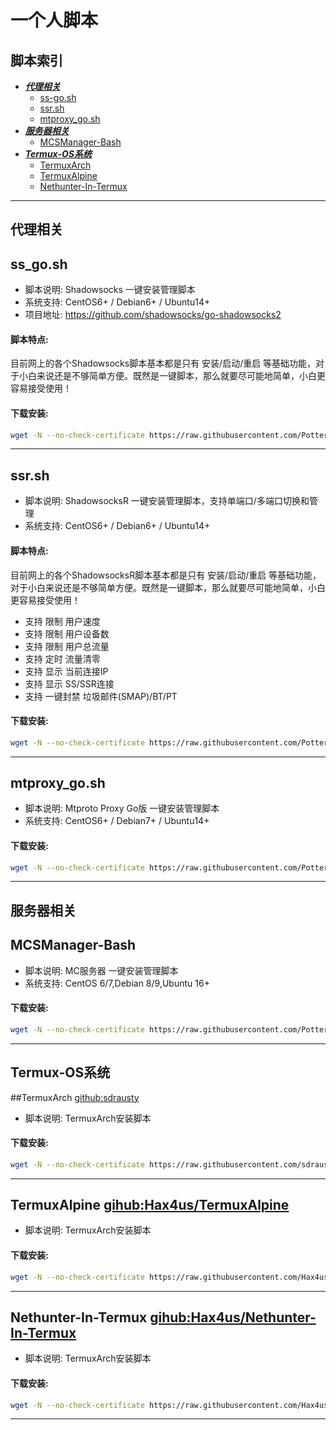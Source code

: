 # 一个人脚本
## 脚本索引

* [***代理相关***](#代理相关)
  * [ss-go.sh](#ss_gosh)
  * [ssr.sh](#ssrsh)
  * [mtproxy_go.sh](#mtproxy_gosh)
* [***服务器相关***](#服务器相关)
  * [MCSManager-Bash](#MCSManager-Bash)
* [***Termux-OS系统***](#Termux-OS系统)
  * [TermuxArch](#TermuxArch)
  * [TermuxAlpine](#TermuxAlpine)
  * [Nethunter-In-Termux](#Nethunter-In-Termux)

---

## 代理相关

## ss_go.sh

- 脚本说明: Shadowsocks 一键安装管理脚本
- 系统支持: CentOS6+ / Debian6+ / Ubuntu14+
- 项目地址: https://github.com/shadowsocks/go-shadowsocks2

#### 脚本特点:
目前网上的各个Shadowsocks脚本基本都是只有 安装/启动/重启 等基础功能，对于小白来说还是不够简单方便。既然是一键脚本，那么就要尽可能地简单，小白更容易接受使用！

#### 下载安装:
``` bash
wget -N --no-check-certificate https://raw.githubusercontent.com/Potterli20/linux-script/master/vpn/ss-go.sh && chmod +x ss-go.sh && ./ss-go.sh
```

---

## ssr.sh

- 脚本说明: ShadowsocksR 一键安装管理脚本，支持单端口/多端口切换和管理
- 系统支持: CentOS6+ / Debian6+ / Ubuntu14+

#### 脚本特点:
目前网上的各个ShadowsocksR脚本基本都是只有 安装/启动/重启 等基础功能，对于小白来说还是不够简单方便。既然是一键脚本，那么就要尽可能地简单，小白更容易接受使用！

- 支持 限制 用户速度
- 支持 限制 用户设备数
- 支持 限制 用户总流量
- 支持 定时 流量清零
- 支持 显示 当前连接IP
- 支持 显示 SS/SSR连接
- 支持 一键封禁 垃圾邮件(SMAP)/BT/PT

#### 下载安装:
``` bash
wget -N --no-check-certificate https://raw.githubusercontent.com/Potterli20/linux-script/master/vpn/ssr.sh && chmod +x ssr.sh && ./ssr.sh
```

---
## mtproxy_go.sh

- 脚本说明: Mtproto Proxy Go版 一键安装管理脚本
- 系统支持: CentOS6+ / Debian7+ / Ubuntu14+

#### 下载安装:
``` bash
wget -N --no-check-certificate https://raw.githubusercontent.com/Potterli20/linux-script/master/vpn//mtproxy_go.sh && chmod +x mtproxy_go.sh && bash mtproxy_go.sh
```

---

## 服务器相关

## MCSManager-Bash

- 脚本说明: MC服务器 一键安装管理脚本
- 系统支持: CentOS 6/7,Debian 8/9,Ubuntu 16+

#### 下载安装:
``` bash 
wget -N --no-check-certificate https://raw.githubusercontent.com/Potterli20/linux-script/master/MCSManager-Bash/install.sh && chmod +x install.sh && ./install.sh
```

---

## Termux-OS系统

##TermuxArch [github:sdrausty](https://github.com/sdrausty/TermuxArch)

- 脚本说明: TermuxArch安装脚本

#### 下载安装:
``` bash 
wget -N --no-check-certificate https://raw.githubusercontent.com/sdrausty/TermuxArch/master/setupTermuxArch.sh && chmod +x setupTermuxArch.sh && ./setupTermuxArch.sh
```

---

## TermuxAlpine [gihub:Hax4us/TermuxAlpine](https://github.com/Hax4us/TermuxAlpine)

- 脚本说明: TermuxArch安装脚本

#### 下载安装:
``` bash 
wget -N --no-check-certificate https://raw.githubusercontent.com/Hax4us/TermuxAlpine/master/TermuxAlpine.sh && chmod +x TermuxAlpine.sh && ./TermuxAlpine.sh
```

---

## Nethunter-In-Termux [gihub:Hax4us/Nethunter-In-Termux](https://github.com/Hax4us/Nethunter-In-Termux)

- 脚本说明: TermuxArch安装脚本

#### 下载安装:
``` bash 
wget -N --no-check-certificate https://raw.githubusercontent.com/Hax4us/Nethunter-In-Termux/master/kalinethunter && chmod +x kalinethunter && ./kalinethunter
```

---